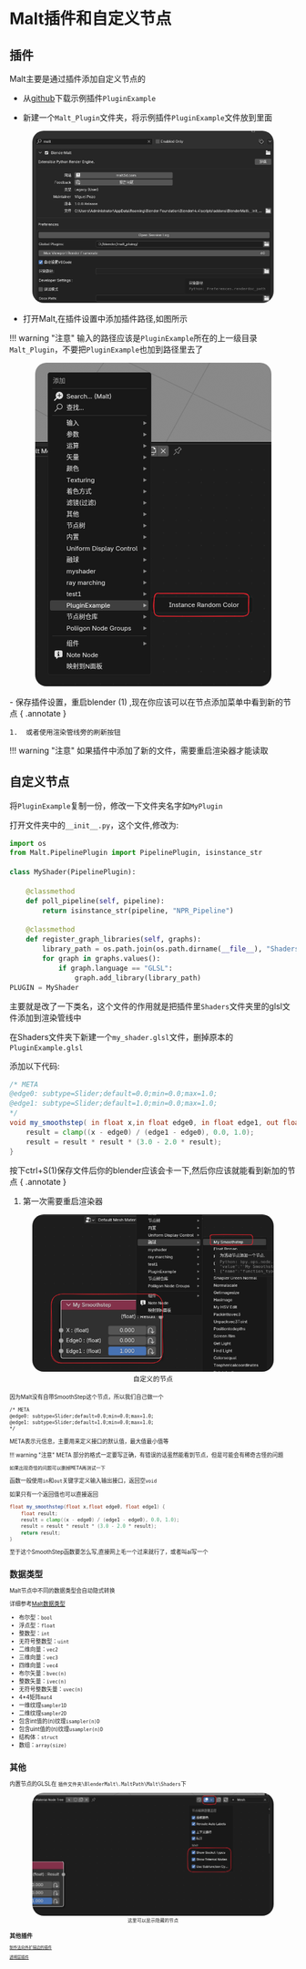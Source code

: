 # Malt插件和自定义节点

## 插件
Malt主要是通过插件添加自定义节点的

- 从[github](https://github.com/bnpr/Malt/tree/Development/plugins/PluginExample)下载示例插件`PluginExample`

- 新建一个`Malt_Plugin`文件夹，将示例插件`PluginExample`文件放到里面

<figure style="text-align: center;">
  <img src="img/3.png" alt="图片" style=" border-radius: 20px;">
</figure>

- 打开Malt,在插件设置中添加插件路径,如图所示

!!! warning "注意"
    输入的路径应该是`PluginExample`所在的上一级目录`Malt_Plugin`，不要把`PluginExample`也加到路径里去了


<figure style="text-align: center;">
  <img src="img/21.png" alt="图片" style=" border-radius: 20px;">
</figure>
- 保存插件设置，重启blender (1) ,现在你应该可以在节点添加菜单中看到新的节点
    { .annotate }

    1.  或者使用渲染管线旁的刷新按钮

!!! warning "注意"
    如果插件中添加了新的文件，需要重启渲染器才能读取

## 自定义节点

将`PluginExample`复制一份，修改一下文件夹名字如`MyPlugin`

打开文件夹中的`__init__.py`，这个文件,修改为:

```py title="__init__.py" linenums="1"
import os
from Malt.PipelinePlugin import PipelinePlugin, isinstance_str

class MyShader(PipelinePlugin):

    @classmethod
    def poll_pipeline(self, pipeline):
        return isinstance_str(pipeline, "NPR_Pipeline")

    @classmethod
    def register_graph_libraries(self, graphs):
        library_path = os.path.join(os.path.dirname(__file__), "Shaders")
        for graph in graphs.values():
            if graph.language == "GLSL":
                graph.add_library(library_path)
PLUGIN = MyShader
```
主要就是改了一下类名，这个文件的作用就是把插件里`Shaders`文件夹里的glsl文件添加到渲染管线中

在Shaders文件夹下新建一个`my_shader.glsl`文件，删掉原本的`PluginExample.glsl`

添加以下代码:

```GLSL title="my_shader.glsl" linenums="1"
/* META
@edge0: subtype=Slider;default=0.0;min=0.0;max=1.0;
@edge1: subtype=Slider;default=1.0;min=0.0;max=1.0;
*/
void my_smoothstep( in float x,in float edge0, in float edge1, out float result) {
    result = clamp((x - edge0) / (edge1 - edge0), 0.0, 1.0);
    result = result * result * (3.0 - 2.0 * result);
}

```

按下ctrl+S(1)保存文件后你的blender应该会卡一下,然后你应该就能看到新加的节点
{ .annotate }

1.  第一次需要重启渲染器

<figure style="text-align: center;">
  <img src="img/22.png" alt="图片" style=" border-radius: 20px;">
  <figcaption><small>自定义的节点<small></figcaption>
</figure>
因为Malt没有自带SmoothStep这个节点，所以我们自己做一个

    /* META
    @edge0: subtype=Slider;default=0.0;min=0.0;max=1.0;
    @edge1: subtype=Slider;default=1.0;min=0.0;max=1.0;
    */
META表示元信息，主要用来定义接口的默认值，最大值最小值等

!!! warning "注意"
    META 部分的格式一定要写正确，有错误的话虽然能看到节点，但是可能会有稀奇古怪的问题

    如果出现奇怪的问题可以删掉META再测试一下

函数一般使用`in`和`out`关键字定义输入输出接口，返回空`void`

如果只有一个返回值也可以直接返回
```GLSL
float my_smoothstep(float x,float edge0, float edge1) {
    float result;
    result = clamp((x - edge0) / (edge1 - edge0), 0.0, 1.0);
    result = result * result * (3.0 - 2.0 * result);
    return result;
}
```

至于这个SmoothStep函数要怎么写,直接网上毛一个过来就行了，或者叫ai写一个

## 数据类型

Malt节点中不同的数据类型会自动隐式转换

详细参考[Malt数据类型](https://malt3d.com/Documentation/Graphs/#socket-types)

- 布尔型：`bool`
- 浮点型：`float`
- 整数型：`int`
- 无符号整数型：`uint`
- 二维向量：`vec2`
- 三维向量：`vec3`
- 四维向量：`vec4`
- 布尔矢量：`bvec(n)`
- 整数矢量：`ivec(n)`
- 无符号整数矢量：`uvec(n)`
- 4*4矩阵`mat4`
- 一维纹理`sampler1D`
- 二维纹理`sampler2D`
- 包含int值的(n)纹理`isampler(n)D`
- 包含uint值的(n)纹理`usampler(n)D`
- 结构体：`struct`
- 数组：`array(size)`

## 其他

内置节点的GLSL在
`插件文件夹\BlenderMalt\.MaltPath\Malt\Shaders`下

<figure style="text-align: center;">
  <img src="img/23.png" alt="图片" style=" border-radius: 20px;">
  <figcaption><small>这里可以显示隐藏的节点<small></figcaption>
</figure>

## 其他插件
[制作法向外扩描边的插件](https://github.com/bnpr/Malt/discussions/558)

[透明层插件](https://github.com/bnpr/Malt/tree/Development/plugins/Experimental)